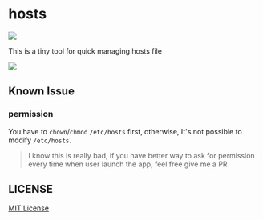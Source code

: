hosts
====================

![](https://img.shields.io/badge/hosts-1.0.0-blue.svg)

This is a tiny tool for quick managing hosts file

![](./docs/imgs/preview.png)

## Known Issue ##

### permission ###

You have to `chown`/`chmod` `/etc/hosts` first, otherwise, It's not possible to modify `/etc/hosts`.

>I know this is really bad, if you have better way to ask for permission every time when user launch the app, feel free give me a PR


## LICENSE ##

[MIT License](https://raw.githubusercontent.com/leftstick/hosts-high/master/LICENSE)
